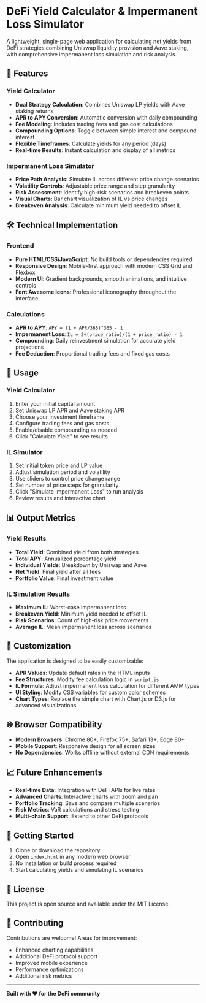 # DeFi Yield Calculator & Impermanent Loss Simulator

A lightweight, single-page web application for calculating net yields from DeFi strategies combining Uniswap liquidity provision and Aave staking, with comprehensive impermanent loss simulation and risk analysis.

## 🚀 Features

### Yield Calculator
- **Dual Strategy Calculation**: Combines Uniswap LP yields with Aave staking returns
- **APR to APY Conversion**: Automatic conversion with daily compounding
- **Fee Modeling**: Includes trading fees and gas cost calculations
- **Compounding Options**: Toggle between simple interest and compound interest
- **Flexible Timeframes**: Calculate yields for any period (days)
- **Real-time Results**: Instant calculation and display of all metrics

### Impermanent Loss Simulator
- **Price Path Analysis**: Simulate IL across different price change scenarios
- **Volatility Controls**: Adjustable price range and step granularity
- **Risk Assessment**: Identify high-risk scenarios and breakeven points
- **Visual Charts**: Bar chart visualization of IL vs price changes
- **Breakeven Analysis**: Calculate minimum yield needed to offset IL

## 🛠️ Technical Implementation

### Frontend
- **Pure HTML/CSS/JavaScript**: No build tools or dependencies required
- **Responsive Design**: Mobile-first approach with modern CSS Grid and Flexbox
- **Modern UI**: Gradient backgrounds, smooth animations, and intuitive controls
- **Font Awesome Icons**: Professional iconography throughout the interface

### Calculations
- **APR to APY**: `APY = (1 + APR/365)^365 - 1`
- **Impermanent Loss**: `IL = 2√(price_ratio)/(1 + price_ratio) - 1`
- **Compounding**: Daily reinvestment simulation for accurate yield projections
- **Fee Deduction**: Proportional trading fees and fixed gas costs

## 📱 Usage

### Yield Calculator
1. Enter your initial capital amount
2. Set Uniswap LP APR and Aave staking APR
3. Choose your investment timeframe
4. Configure trading fees and gas costs
5. Enable/disable compounding as needed
6. Click "Calculate Yield" to see results

### IL Simulator
1. Set initial token price and LP value
2. Adjust simulation period and volatility
3. Use sliders to control price change range
4. Set number of price steps for granularity
5. Click "Simulate Impermanent Loss" to run analysis
6. Review results and interactive chart

## 📊 Output Metrics

### Yield Results
- **Total Yield**: Combined yield from both strategies
- **Total APY**: Annualized percentage yield
- **Individual Yields**: Breakdown by Uniswap and Aave
- **Net Yield**: Final yield after all fees
- **Portfolio Value**: Final investment value

### IL Simulation Results
- **Maximum IL**: Worst-case impermanent loss
- **Breakeven Yield**: Minimum yield needed to offset IL
- **Risk Scenarios**: Count of high-risk price movements
- **Average IL**: Mean impermanent loss across scenarios

## 🔧 Customization

The application is designed to be easily customizable:

- **APR Values**: Update default rates in the HTML inputs
- **Fee Structures**: Modify fee calculation logic in `script.js`
- **IL Formula**: Adjust impermanent loss calculation for different AMM types
- **UI Styling**: Modify CSS variables for custom color schemes
- **Chart Types**: Replace the simple chart with Chart.js or D3.js for advanced visualizations

## 🌐 Browser Compatibility

- **Modern Browsers**: Chrome 80+, Firefox 75+, Safari 13+, Edge 80+
- **Mobile Support**: Responsive design for all screen sizes
- **No Dependencies**: Works offline without external CDN requirements

## 📈 Future Enhancements

- **Real-time Data**: Integration with DeFi APIs for live rates
- **Advanced Charts**: Interactive charts with zoom and pan
- **Portfolio Tracking**: Save and compare multiple scenarios
- **Risk Metrics**: VaR calculations and stress testing
- **Multi-chain Support**: Extend to other DeFi protocols

## 🚀 Getting Started

1. Clone or download the repository
2. Open `index.html` in any modern web browser
3. No installation or build process required
4. Start calculating yields and simulating IL scenarios

## 📝 License

This project is open source and available under the MIT License.

## 🤝 Contributing

Contributions are welcome! Areas for improvement:
- Enhanced charting capabilities
- Additional DeFi protocol support
- Improved mobile experience
- Performance optimizations
- Additional risk metrics

---

**Built with ❤️ for the DeFi community**